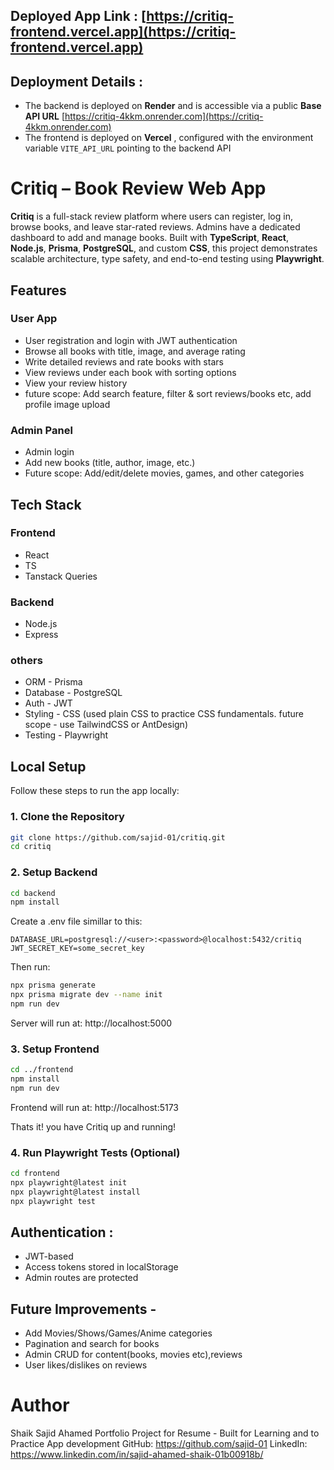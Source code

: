 ## Deployed App Link : [https://critiq-frontend.vercel.app](https://critiq-frontend.vercel.app)
  
## Deployment Details : 
- The backend is deployed on **Render** and is accessible via a public **Base API URL** [https://critiq-4kkm.onrender.com](https://critiq-4kkm.onrender.com)
- The frontend is deployed on **Vercel** , configured with the environment variable `VITE_API_URL` pointing to the backend API

# Critiq – Book Review Web App

**Critiq** is a full-stack review platform where users can register, log in, browse books, and leave star-rated reviews. Admins have a dedicated dashboard to add and manage books. Built with **TypeScript**, **React**, **Node.js**, **Prisma**, **PostgreSQL**, and custom **CSS**, this project demonstrates scalable architecture, type safety, and end-to-end testing using **Playwright**.

## Features

### User App
- User registration and login with JWT authentication
- Browse all books with title, image, and average rating
- Write detailed reviews and rate books with stars
- View reviews under each book with sorting options
- View your review history
- future scope: Add search feature, filter & sort reviews/books etc, add profile image upload

### Admin Panel
- Admin login
- Add new books (title, author, image, etc.)
- Future scope: Add/edit/delete movies, games, and other categories

## Tech Stack

### Frontend
- React
- TS
- Tanstack Queries

### Backend
- Node.js
- Express

### others
- ORM - Prisma
- Database - PostgreSQL
- Auth - JWT
- Styling - CSS (used plain CSS to practice CSS fundamentals. future scope - use TailwindCSS or AntDesign)
- Testing - Playwright

## Local Setup

Follow these steps to run the app locally:

### 1. **Clone the Repository**
```bash
git clone https://github.com/sajid-01/critiq.git
cd critiq
```

### 2. **Setup Backend**
```bash
cd backend
npm install
```
Create a .env file simillar to this:
```.env
DATABASE_URL=postgresql://<user>:<password>@localhost:5432/critiq
JWT_SECRET_KEY=some_secret_key
```

Then run:
```bash
npx prisma generate
npx prisma migrate dev --name init
npm run dev
```
Server will run at: http://localhost:5000

### 3. **Setup Frontend**
```bash
cd ../frontend
npm install
npm run dev
```
Frontend will run at: http://localhost:5173

Thats it! you have Critiq up and running!

### 4. **Run Playwright Tests** (Optional)
```bash
cd frontend
npx playwright@latest init
npx playwright@latest install
npx playwright test
```


## Authentication :
- JWT-based
- Access tokens stored in localStorage
- Admin routes are protected

## Future Improvements - 
- Add Movies/Shows/Games/Anime categories
- Pagination and search for books
- Admin CRUD for content(books, movies etc),reviews
- User likes/dislikes on reviews

# Author
Shaik Sajid Ahamed
Portfolio Project for Resume - Built for Learning and to Practice App development
GitHub: https://github.com/sajid-01
LinkedIn: https://www.linkedin.com/in/sajid-ahamed-shaik-01b00918b/




